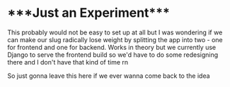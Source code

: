 # \*\*\*Just an Experiment\*\*\*

This probably would not be easy to set up at all but I was wondering if we can make our slug radically lose weight by splitting the app into two - one for frontend and one for backend. Works in theory but we currently use Django to serve the frontend build so we'd have to do some redesigning there and I don't have that kind of time rn

So just gonna leave this here if we ever wanna come back to the idea
